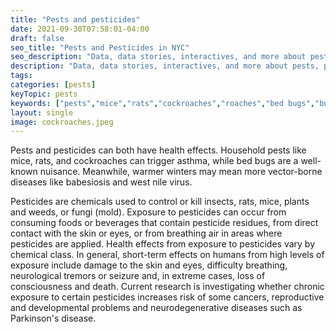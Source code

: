 ```yaml
---
title: "Pests and pesticides"
date: 2021-09-30T07:58:01-04:00
draft: false
seo_title: "Pests and Pesticides in NYC"
seo_description: "Data, data stories, interactives, and more about pests, pesticides, and health in NYC."
description: "Data, data stories, interactives, and more about pests, pesticides, and health in NYC."
tags: 
categories: [pests]
keyTopic: pests
keywords: ["pests","mice","rats","cockroaches","roaches","bed bugs","bugs","extermination","ticks","lyme disease","pesticides"]
layout: single
image: cockroaches.jpeg
---
```


Pests and pesticides can both have health effects. Household pests like mice, rats, and cockroaches can trigger asthma, while bed bugs are a well-known nuisance. Meanwhile, warmer winters may mean more vector-borne diseases like babesiosis and west nile virus.

Pesticides are chemicals used to control or kill insects, rats, mice, plants and weeds, or fungi (mold). Exposure to pesticides can occur from consuming foods or beverages that contain pesticide residues, from direct contact with the skin or eyes, or from breathing air in areas where pesticides are applied. Health effects from exposure to pesticides vary by chemical class. In general, short-term effects on humans from high levels of exposure include damage to the skin and eyes, difficulty breathing, neurological tremors or seizure and, in extreme cases, loss of consciousness and death. Current research is investigating whether chronic exposure to certain pesticides increases risk of some cancers, reproductive and developmental problems and neurodegenerative diseases such as Parkinson's disease.

